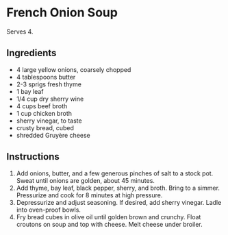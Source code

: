 # French Onion Soup

Serves 4.

## Ingredients

- 4 large yellow onions, coarsely chopped
- 4 tablespoons butter
- 2-3 sprigs fresh thyme
- 1 bay leaf
- 1/4 cup dry sherry wine
- 4 cups beef broth
- 1 cup chicken broth
- sherry vinegar, to taste
- crusty bread, cubed
- shredded Gruyère cheese

## Instructions

1. Add onions, butter, and a few generous pinches of salt to a stock pot. Sweat until onions are golden, about 45 minutes.
2. Add thyme, bay leaf, black pepper, sherry, and broth. Bring to a simmer. Pressurize and cook for 8 minutes at high pressure.
3. Depressurize and adjust seasoning. If desired, add sherry vinegar. Ladle into oven-proof bowls.
4. Fry bread cubes in olive oil until golden brown and crunchy. Float croutons on soup and top with cheese. Melt cheese under broiler.
